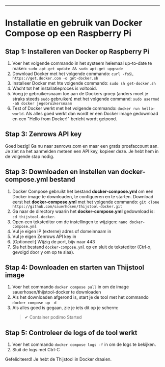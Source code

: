 
---

# Installatie en gebruik van Docker Compose op een Raspberry Pi

## Stap 1: Installeren van Docker op Raspberry Pi
1. Voer het volgende commando in het systeem helemaal up-to-date te maken: `sudo apt-get update && sudo apt-get upgrade`
2. Download Docker met het volgende commando: `curl -fsSL https://get.docker.com -o get-docker.sh`
3. Installeer Docker met hte volgende commando: `sudo sh get-docker.sh`
4. Wacht tot het installatieproces is voltooid.
5. Voeg je gebruikersnaam toe aan de Dockers groep (anders moet je straks steeds `sudo` gebruiken) met het volgende command: `sudo usermod -aG docker jegebruikersnaam` 
6. Test of Docker werkt met het volgende commando: `docker run hello-world`. Als alles goed werkt dan wordt er een Docker image gedownload en een "Hello from Docker!" bericht wordt getoond.

## Stap 3: Zenrows API key
Goed bezig! Ga nu naar zenrows.com en maar een gratis proefaccount aan. Je ziet na het aanmelden meteen een API key, kopieer deze. Je hebt hem in de volgende stap nodig. 

## Stap 3: Downloaden en instellen van docker-compose.yml bestand
1. Docker Compose gebruikt het bestand **docker-compose.yml** om een Docker image te downloaden, te configueren en te starten. Download eerst het **docker-compose.yml** met het volgende commando: `git clone https://github.com/sauerhosen/thijstool-docker.git`
2. Ga naar de directory waarin het **docker-compose.yml** gedownload is: `cd thijstool-docker`.
3. Open een teksteditor om de instellingen te wijzigen: `nano docker-compose.yml`
4. Vul je eigen IP (externe) adres of domeinnaam in
5. Vul je eigen Zenrows API key in 
6. [Optioneel:] Wijzig de port, bijv naar 443 
7. Sla het bestand `docker-compose.yml` op en sluit de teksteditor (Ctrl-x, gevolgd door y om op te slaa).

## Stap 4: Downloaden en starten van Thijstool image
1. Voer het commando `docker compose pull` in om de image sauerhosen/thijstool-docker te downloaden
2. Als het downloaden afgerond is, start je de tool met het commando `docker compose up -d` 
3. Als alles goed is gegaan, zie je iets dit op je scherm: 
    > ✔ Container podimo             Started


## Stap 5: Controleer de logs of de tool werkt
1. Voer het commando `docker compose logs -f` in om de logs te bekijken. 
2. Sluit de logs met Ctrl-C

Gefeliciteerd! Je hebt de Thijstool in Docker draaien. 